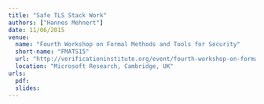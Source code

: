 ```yaml
---
title: "Safe TLS Stack Work"
authors: ["Hannes Mehnert"]
date: 11/06/2015
venue:
  name: "Fourth Workshop on Formal Methods and Tools for Security"
  short-name: "FMATS15"
  url: "http://verificationinstitute.org/event/fourth-workshop-on-formal-methods-and-tools-for-security-fmats4/"
  location: "Microsoft Research, Cambridge, UK"
urls:
  pdf:
  slides:
---
```


